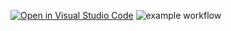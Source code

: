 [![Open in Visual Studio Code](https://classroom.github.com/assets/open-in-vscode-f059dc9a6f8d3a56e377f745f24479a46679e63a5d9fe6f495e02850cd0d8118.svg)](https://classroom.github.com/online_ide?assignment_repo_id=6297204&assignment_repo_type=AssignmentRepo)
![example workflow](https://github.com/github/docs/actions/workflows/main.yml/badge.svg)
